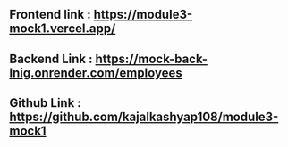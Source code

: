 ## Frontend link : https://module3-mock1.vercel.app/
## Backend Link : https://mock-back-lnig.onrender.com/employees
## Github Link : https://github.com/kajalkashyap108/module3-mock1
